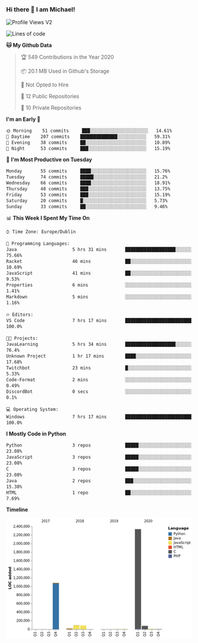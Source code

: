 ### Hi there 👋 I am Michael!

![Profile Views V2](https://komarev.com/ghpvc/?username=AppDevMichael)

<!--START_SECTION:waka-->
![Lines of code](https://img.shields.io/badge/From%20Hello%20World%20I%27ve%20Written-11.8%20million%20lines%20of%20code-blue)

**🐱 My Github Data** 

> 🏆 549 Contributions in the Year 2020
 > 
> 📦 20.1 MB Used in Github's Storage 
 > 
> 🚫 Not Opted to Hire
 > 
> 📜 12 Public Repositories
 > 
> 🔑 10 Private Repositories 

**I'm an Early 🐤** 

```text
🌞 Morning    51 commits     ███░░░░░░░░░░░░░░░░░░░░░░   14.61% 
🌆 Daytime    207 commits    ██████████████░░░░░░░░░░░   59.31% 
🌃 Evening    38 commits     ██░░░░░░░░░░░░░░░░░░░░░░░   10.89% 
🌙 Night      53 commits     ███░░░░░░░░░░░░░░░░░░░░░░   15.19%

```
📅 **I'm Most Productive on Tuesday** 

```text
Monday       55 commits     ████░░░░░░░░░░░░░░░░░░░░░   15.76% 
Tuesday      74 commits     █████░░░░░░░░░░░░░░░░░░░░   21.2% 
Wednesday    66 commits     ████░░░░░░░░░░░░░░░░░░░░░   18.91% 
Thursday     48 commits     ███░░░░░░░░░░░░░░░░░░░░░░   13.75% 
Friday       53 commits     ███░░░░░░░░░░░░░░░░░░░░░░   15.19% 
Saturday     20 commits     █░░░░░░░░░░░░░░░░░░░░░░░░   5.73% 
Sunday       33 commits     ██░░░░░░░░░░░░░░░░░░░░░░░   9.46%

```


📊 **This Week I Spent My Time On** 

```text
⌚︎ Time Zone: Europe/Dublin

💬 Programming Languages: 
Java                     5 hrs 31 mins       ███████████████████░░░░░░   75.66% 
Racket                   46 mins             ██░░░░░░░░░░░░░░░░░░░░░░░   10.69% 
JavaScript               41 mins             ██░░░░░░░░░░░░░░░░░░░░░░░   9.53% 
Properties               6 mins              ░░░░░░░░░░░░░░░░░░░░░░░░░   1.41% 
Markdown                 5 mins              ░░░░░░░░░░░░░░░░░░░░░░░░░   1.16%

🔥 Editors: 
VS Code                  7 hrs 17 mins       █████████████████████████   100.0%

🐱‍💻 Projects: 
JavaLearning             5 hrs 34 mins       ███████████████████░░░░░░   76.4% 
Unknown Project          1 hr 17 mins        ████░░░░░░░░░░░░░░░░░░░░░   17.68% 
Twitchbot                23 mins             █░░░░░░░░░░░░░░░░░░░░░░░░   5.33% 
Code-Format              2 mins              ░░░░░░░░░░░░░░░░░░░░░░░░░   0.49% 
DiscordBot               0 secs              ░░░░░░░░░░░░░░░░░░░░░░░░░   0.1%

💻 Operating System: 
Windows                  7 hrs 17 mins       █████████████████████████   100.0%

```

**I Mostly Code in Python** 

```text
Python                   3 repos             █████░░░░░░░░░░░░░░░░░░░░   23.08% 
JavaScript               3 repos             █████░░░░░░░░░░░░░░░░░░░░   23.08% 
C                        3 repos             █████░░░░░░░░░░░░░░░░░░░░   23.08% 
Java                     2 repos             ███░░░░░░░░░░░░░░░░░░░░░░   15.38% 
HTML                     1 repo              ██░░░░░░░░░░░░░░░░░░░░░░░   7.69%

```


**Timeline**

![Chart not found](https://github.com/AppDevMichael/AppDevMichael/blob/master/charts/bar_graph.png) 


<!--END_SECTION:waka-->

